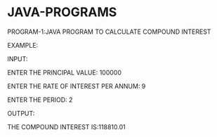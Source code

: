# JAVA-PROGRAMS



PROGRAM-1:JAVA PROGRAM TO CALCULATE COMPOUND INTEREST


EXAMPLE:


INPUT:

ENTER THE PRINCIPAL VALUE:
100000

ENTER THE RATE OF INTEREST PER ANNUM:
9

ENTER THE PERIOD:
2

OUTPUT:

THE COMPOUND INTEREST IS:118810.01
